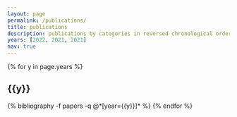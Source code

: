 ```yaml
---
layout: page
permalink: /publications/
title: publications
description: publications by categories in reversed chronological order. generated by jekyll-scholar.
years: [2022, 2021, 2021]
nav: true
---
```


<div class="publications">

{% for y in page.years %}
  <h2 class="year">{{y}}</h2>
  {% bibliography -f papers -q @*[year={{y}}]* %}
{% endfor %}

</div>
